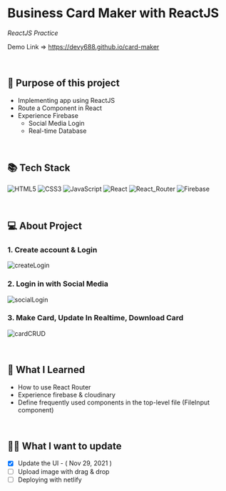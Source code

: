 # Business Card Maker with ReactJS

_ReactJS Practice_

Demo Link => https://devy688.github.io/card-maker

<br>

## 💎 Purpose of this project

- Implementing app using ReactJS
- Route a Component in React
- Experience Firebase
  - Social Media Login
  - Real-time Database

<br>

## 📚 Tech Stack

<img alt="HTML5" src="https://img.shields.io/badge/html5%20-%23E34F26.svg?&style=for-the-badge&logo=html5&logoColor=white"/> <img alt="CSS3" src="https://img.shields.io/badge/css3%20-%231572B6.svg?&style=for-the-badge&logo=css3&logoColor=white"/> <img alt="JavaScript" src="https://img.shields.io/badge/javascript%20-%23323330.svg?&style=for-the-badge&logo=javascript&logoColor=%23F7DF1E"/> <img alt="React" src="https://img.shields.io/badge/react%20-%2320232a.svg?&style=for-the-badge&logo=react&logoColor=%2361DAFB"/> <img alt="React_Router" src="https://img.shields.io/badge/React_Router-CA4245?style=for-the-badge&logo=react-router&logoColor=white"> <img alt="Firebase" src="https://img.shields.io/badge/firebase-%23039BE5.svg?style=for-the-badge&logo=firebase">

<br>

## 💻 About Project

### 1. Create account & Login

![createLogin](https://user-images.githubusercontent.com/91401462/144064810-323c4bb2-2317-44db-bb5c-038b74e8548b.gif)

### 2. Login in with Social Media

![socialLogin](https://user-images.githubusercontent.com/91401462/143910595-181a9fb0-226f-46b9-bba5-40676adc1947.gif)

### 3. Make Card, Update In Realtime, Download Card

![cardCRUD](https://user-images.githubusercontent.com/91401462/144066409-21cb8b7e-be21-4690-83f2-c24a86c95438.gif)

<br>

## 📝 What I Learned

- How to use React Router
- Experience firebase & cloudinary
- Define frequently used components in the top-level file (FileInput component)

<br>

## 👩‍💻 What I want to update

- [x] Update the UI - ( Nov 29, 2021 )
- [ ] Upload image with drag & drop
- [ ] Deploying with netlify
